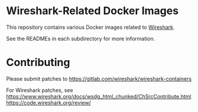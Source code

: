 # Wireshark-Related Docker Images

This repository contains various Docker images related to [Wireshark](https://www.wireshark.org).

See the READMEs in each subdirectory for more information.

# Contributing

Please submit patches to
https://gitlab.com/wireshark/wireshark-containers

For Wireshark patches, see
https://www.wireshark.org/docs/wsdg_html_chunked/ChSrcContribute.html
https://code.wireshark.org/review/
